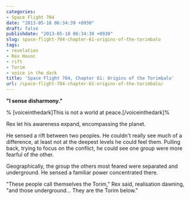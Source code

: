 ```yaml
---
categories:
- Space Flight 704
date: "2013-05-18 06:34:39 +0930"
draft: false
publishdate: "2013-05-18 06:34:39 +0930"
slug: space-flight-704-chapter-61-origins-of-the-torimbalo
tags:
- revelation
- Rex Havoc
- rift
- Torim
- voice in the dark
title: 'Space Flight 704, Chapter 61: Origins of the Torimbalo'
url: /space-flight-704-chapter-61-origins-of-the-torimbalo/
---
```

**"I sense disharmony."**

% \[voiceinthedark\]This is not a world at peace.\[/voiceinthedark\]%

Rex let his awareness expand, encompassing the planet.

He sensed a rift between two peoples. He couldn't really see much of a
difference, at least not at the deepest levels he could feel them.
Pulling back, trying to focus on the conflict, he could see one group
were more fearful of the other.

Geographically, the group the others most feared were separated and
underground. He sensed a familiar power concentrated there.

"These people call themselves the Torim," Rex said, realisation dawning,
"and those underground... They are the Torim below."
